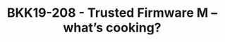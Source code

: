---
categories:
- bkk19
description: Trusted Firmware M is an open source implementation of Platform Security
  Architecture (PSA) for Arm M profile processors. It was publicly launched in Linaro
  Connect HKG18.<br /> This talk discusses some of the challenges being tackled in
  TF-M to enable wider adoption. Two flavours of core design, concurrent context management,
  secure interrupt handling, multi-core support are just some of the hot issues on
  the plate.
image: /assets/images/featured-images/bkk19/BKK19-208.png
session_attendee_num: '56'
session_id: BKK19-208
session_room: Session Room 3 (Lotus 10)
session_slot:
  end_time: '2019-04-02 11:25:00'
  start_time: '2019-04-02 11:00:00'
session_speakers:
- speaker_bio: Miklos is a software engineer at Arm focusing on IoT security. He has
    been working with embedded software for over 10 years in environments ranging
    from telecom core network nodes to server blades and IoT devices. He is a maintainer
    of Trusted Firmware M open source project.
  speaker_company: Arm
  speaker_image: /assets/images/speakers/bkk19/miklos-balint.jpg
  speaker_location: ''
  speaker_name: Miklos Balint
  speaker_position: Staff Software Engineer
  speaker_username: miklos.balint
session_track: Embedded
tag: session
tags:
- Security
- IoT and Embedded
title: BKK19-208 - Trusted Firmware M – what’s cooking?
youtube_video_url: https://www.youtube.com/watch?v=npo1YL4_ugc
amazon_s3_presentation_url: https://static.linaro.org/connect/bkk19/presentations/bkk19-208.pdf
amazon_s3_video_url: https://static.linaro.org/connect/bkk19/videos/bkk19-208.mp4
---